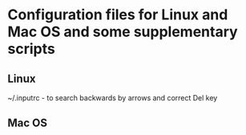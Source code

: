 # Configuration files for Linux and Mac OS and some supplementary scripts

## Linux

~/.inputrc - to search backwards by arrows and correct Del key

## Mac OS
